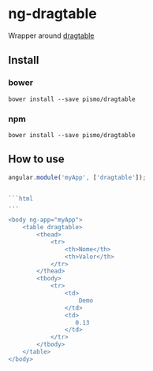 # ng-dragtable

Wrapper around [dragtable](https://github.com/pismo/dragtable)

## Install

### bower
`bower install --save pismo/dragtable`

### npm
`bower install --save pismo/dragtable`

## How to use
```js
angular.module('myApp', ['dragtable']);


```html
...

<body ng-app="myApp">
    <table dragtable>
        <thead>
            <tr>
                <th>Nome</th>
                <th>Valor</th>
            </tr>
        </thead>
        <tbody>
            <tr>
                <td>
                    Demo
                </td>
                <td>
                   0.13
                </td>
            </tr>
        </tbody>
    </table>
</body>

```
